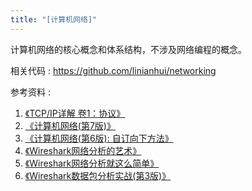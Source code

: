 ```yaml
---
title: "[计算机网络]"
---
```


计算机网络的核心概念和体系结构，不涉及网络编程的概念。

相关代码 : <https://github.com/linianhui/networking>

参考资料 :

1. [《TCP/IP详解 卷1：协议》](https://book.douban.com/subject/1088054/) 
2. [《计算机网络(第7版)》](https://book.douban.com/subject/26960678/) 
3. [《计算机网络(第6版): 自订向下方法》](https://book.douban.com/subject/26176870/) 
4. [《Wireshark网络分析的艺术》](https://book.douban.com/subject/26710788/) 
5. [《Wireshark网络分析就这么简单》](https://book.douban.com/subject/26268767/) 
6. [《Wireshark数据包分析实战(第3版)》](https://book.douban.com/subject/30387220/)
